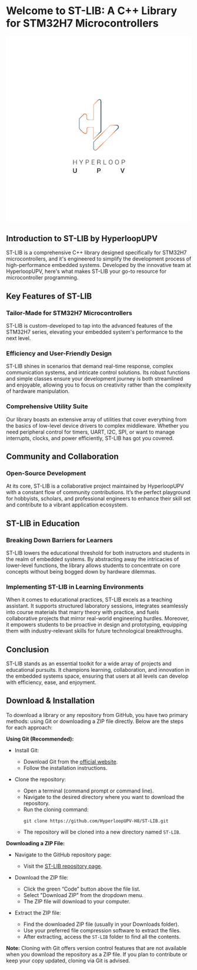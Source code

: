 # Welcome to ST-LIB: A C++ Library for STM32H7 Microcontrollers
![image](hyper.png)
## Introduction to ST-LIB by HyperloopUPV
ST-LIB is a comprehensive C++ library designed specifically for STM32H7 microcontrollers, and it's engineered to simplify the development process of high-performance embedded systems. Developed by the innovative team at HyperloopUPV, here's what makes ST-LIB your go-to resource for microcontroller programming.

## Key Features of ST-LIB

### Tailor-Made for STM32H7 Microcontrollers
ST-LIB is custom-developed to tap into the advanced features of the STM32H7 series, elevating your embedded system's performance to the next level.

### Efficiency and User-Friendly Design
ST-LIB shines in scenarios that demand real-time response, complex communication systems, and intricate control solutions. Its robust functions and simple classes ensure your development journey is both streamlined and enjoyable, allowing you to focus on creativity rather than the complexity of hardware manipulation.

### Comprehensive Utility Suite
Our library boasts an extensive array of utilities that cover everything from the basics of low-level device drivers to complex middleware. Whether you need peripheral control for timers, UART, I2C, SPI, or want to manage interrupts, clocks, and power efficiently, ST-LIB has got you covered.

## Community and Collaboration

### Open-Source Development
At its core, ST-LIB is a collaborative project maintained by HyperloopUPV with a constant flow of community contributions. It’s the perfect playground for hobbyists, scholars, and professional engineers to enhance their skill set and contribute to a vibrant application ecosystem.

## ST-LIB in Education

### Breaking Down Barriers for Learners
ST-LIB lowers the educational threshold for both instructors and students in the realm of embedded systems. By abstracting away the intricacies of lower-level functions, the library allows students to concentrate on core concepts without being bogged down by hardware dilemmas.

### Implementing ST-LIB in Learning Environments
When it comes to educational practices, ST-LIB excels as a teaching assistant. It supports structured laboratory sessions, integrates seamlessly into course materials that marry theory with practice, and fuels collaborative projects that mirror real-world engineering hurdles. Moreover, it empowers students to be proactive in design and prototyping, equipping them with industry-relevant skills for future technological breakthroughs.

## Conclusion

ST-LIB stands as an essential toolkit for a wide array of projects and educational pursuits. It champions learning, collaboration, and innovation in the embedded systems space, ensuring that users at all levels can develop with efficiency, ease, and enjoyment.

## Download & Installation

To download a library or any repository from GitHub, you have two primary methods: using Git or downloading a ZIP file directly. Below are the steps for each approach:

**Using Git (Recommended):**

- Install Git:
  - Download Git from the [official website](https://git-scm.com/downloads).
  - Follow the installation instructions.

- Clone the repository:
  - Open a terminal (command prompt or command line).
  - Navigate to the desired directory where you want to download the repository.
  - Run the cloning command:
    ```
    git clone https://github.com/HyperloopUPV-H8/ST-LIB.git
    ```
  - The repository will be cloned into a new directory named `ST-LIB`.

**Downloading a ZIP File:**

- Navigate to the GitHub repository page:
  - Visit the [ST-LIB repository page](https://github.com/HyperloopUPV-H8/ST-LIB).

- Download the ZIP file:
  - Click the green “Code” button above the file list.
  - Select "Download ZIP" from the dropdown menu.
  - The ZIP file will download to your computer.

- Extract the ZIP file:
  - Find the downloaded ZIP file (usually in your Downloads folder).
  - Use your preferred file compression software to extract the files.
  - After extracting, access the `ST-LIB` folder to find all the contents.

**Note:** Cloning with Git offers version control features that are not available when you download the repository as a ZIP file. If you plan to contribute or keep your copy updated, cloning via Git is advised.